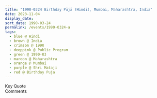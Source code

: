 ```yaml
---
title: "1990-0324 Birthday Pūjā (Hindi), Mumbai, Maharashtra, India"
date: 2023-11-04
display_date: 
sort_date: 1990-03-24
permalink: /events/1990-0324-a
tags:
  - blue @ Hindi
  - brown @ India
  - crimson @ 1990
  - deeppink @ Public Program
  - green @ 1990-03
  - maroon @ Maharashtra
  - orange @ Mumbai
  - purple @ Shri Mataji
  - red @ Birthday Puja
---
```


<wave-list>
  <list-title color="green" width="75">Key Quote</list-title>
  <list-item color="BlanchedAlmond"  width="200"></list-item>
  <list-item color="Lavender"></list-item>
  <list-item color="BlanchedAlmond"></list-item>
</wave-list>

<br>

<wave-list>
  <list-title color="green" width="75">Comments</list-title>
  <list-item color="BlanchedAlmond"  width="200"></list-item>
  <list-item color="Lavender"></list-item>
  <list-item color="BlanchedAlmond"></list-item>
</wave-list>